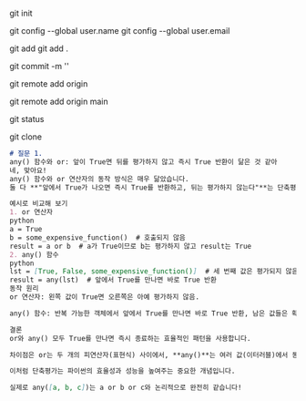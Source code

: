 
git init

git config --global user.name
git config --global user.email

git add <filename>
git add .

git commit -m '<message>'
<!-- 지금 TIL은 remote add origin 할 필요 없음 -> clone 했기 때문 -->
git remote add origin <URL>

git remote add origin main

git status

git clone <URL>

```md
# 질문 1.
any() 함수와 or: 앞이 True면 뒤를 평가하지 않고 즉시 True 반환이 닮은 것 같아
네, 맞아요!
any() 함수와 or 연산자의 동작 방식은 매우 닮았습니다.
둘 다 **"앞에서 True가 나오면 즉시 True를 반환하고, 뒤는 평가하지 않는다"**는 단축평가(Short-circuit Evaluation) 패턴을 따릅니다.

예시로 비교해 보기
1. or 연산자
python
a = True
b = some_expensive_function()  # 호출되지 않음
result = a or b  # a가 True이므로 b는 평가하지 않고 result는 True
2. any() 함수
python
lst = [True, False, some_expensive_function()]  # 세 번째 값은 평가되지 않음
result = any(lst)  # 앞에서 True를 만나면 바로 True 반환
동작 원리
or 연산자: 왼쪽 값이 True면 오른쪽은 아예 평가하지 않음.

any() 함수: 반복 가능한 객체에서 앞에서 True를 만나면 바로 True 반환, 남은 값들은 확인하지 않음.

결론
or와 any() 모두 True를 만나면 즉시 종료하는 효율적인 패턴을 사용합니다.

차이점은 or는 두 개의 피연산자(표현식) 사이에서, **any()**는 여러 값(이터러블)에서 동작한다는 점입니다.

이처럼 단축평가는 파이썬의 효율성과 성능을 높여주는 중요한 개념입니다.

실제로 any([a, b, c])는 a or b or c와 논리적으로 완전히 같습니다!
```
